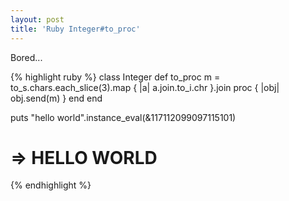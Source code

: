 ```yaml
---
layout: post
title: 'Ruby Integer#to_proc'
---
```

Bored...

{% highlight ruby %}
class Integer
  def to_proc
    m = to_s.chars.each_slice(3).map { |a| a.join.to_i.chr }.join
    proc { |obj| obj.send(m) }
  end
end

puts "hello world".instance_eval(&117112099097115101)

# => HELLO WORLD
{% endhighlight %}